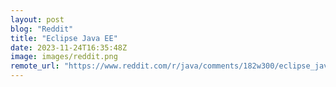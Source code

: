 ```yaml
---
layout: post
blog: "Reddit"
title: "Eclipse Java EE"
date: 2023-11-24T16:35:48Z
image: images/reddit.png
remote_url: "https://www.reddit.com/r/java/comments/182w300/eclipse_java_ee/"
---
```

